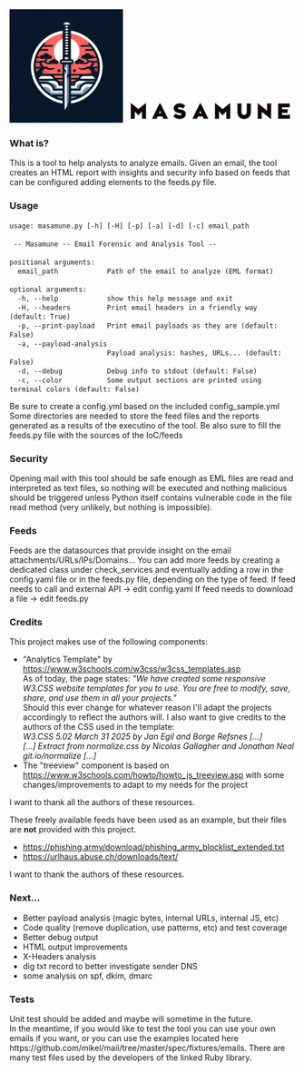 <img src="https://github.com/abyss93/masamune/blob/master/logo/Masamune_logo.jpg?raw=true" style="width:200px;heigth:200px;">
<img src="https://github.com/abyss93/masamune/blob/master/logo/Masamune_name.jpg?raw=true" style="width:300px;heigth:40px;">
<h3>What is?</h3>
This is a tool to help analysts to analyze emails.
Given an email, the tool creates an HTML report with insights and security info based on feeds that can be configured adding elements to the feeds.py file.

<h3>Usage</h3>

```
usage: masamune.py [-h] [-H] [-p] [-a] [-d] [-c] email_path

 -- Masamune -- Email Forensic and Analysis Tool --

positional arguments:
  email_path            Path of the email to analyze (EML format)

optional arguments:
  -h, --help            show this help message and exit
  -H, --headers         Print email headers in a friendly way (default: True)
  -p, --print-payload   Print email payloads as they are (default: False)
  -a, --payload-analysis
                        Payload analysis: hashes, URLs... (default: False)
  -d, --debug           Debug info to stdout (default: False)
  -c, --color           Some output sections are printed using terminal colors (default: False)
```

Be sure to create a config.yml based on the included config_sample.yml
Some directories are needed to store the feed files and the reports generated as a results of the executino of the tool.
Be also sure to fill the feeds.py file with the sources of the IoC/feeds

<h3>Security</h3>

Opening mail with this tool should be safe enough as EML files are read and interpreted as text files, so nothing will be executed and nothing malicious should be triggered unless Python itself contains vulnerable code in the file read method (very unlikely, but nothing is impossible).

<h3>Feeds</h3>

Feeds are the datasources that provide insight on the email attachments/URLs/IPs/Domains...
You can add more feeds by creating a dedicated class under check_services and eventually adding a row in the config.yaml file or in the feeds.py file, depending on the type of feed.
If feed needs to call and external API -> edit config.yaml
If feed needs to download a file -> edit feeds.py

<h3>Credits</h3>

This project makes use of the following components:
- "Analytics Template" by https://www.w3schools.com/w3css/w3css_templates.asp<br>
As of today, the page states:
<i>"We have created some responsive W3.CSS website templates for you to use.
You are free to modify, save, share, and use them in all your projects."</i><br>
Should this ever change for whatever reason I'll adapt the projects accordingly to reflect the authors will.
I also want to give credits to the authors of the CSS used in the template:<br>
<i>W3.CSS 5.02 March 31 2025 by Jan Egil and Borge Refsnes [...]<br>
[...] Extract from normalize.css by Nicolas Gallagher and Jonathan Neal git.io/normalize [...]</i>
- The "treeview" component is based on https://www.w3schools.com/howto/howto_js_treeview.asp with some changes/improvements to adapt to my needs for the project

I want to thank all the authors of these resources.

These freely available feeds have been used as an example, but their files are <b>not</b> provided with this project.
- https://phishing.army/download/phishing_army_blocklist_extended.txt
- https://urlhaus.abuse.ch/downloads/text/

I want to thank the authors of these resources.

<h3>Next...</h3>

<ul>
<li>Better payload analysis (magic bytes, internal URLs, internal JS, etc)</li>
<li>Code quality (remove duplication, use patterns, etc) and test coverage</li>
<li>Better debug output</li>
<li>HTML output improvements</li>
<li>X-Headers analysis</li>
<li>dig txt record to better investigate sender DNS</li>
<li>some analysis on spf, dkim, dmarc</li>
</ul>

<h3>Tests</h3>
Unit test should be added and maybe will sometime in the future.<br>
In the meantime, if you would like to test the tool you can use your own emails if you want, or you can use the examples located here https://github.com/mikel/mail/tree/master/spec/fixtures/emails.
There are many test files used by the developers of the linked Ruby library.